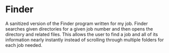 # Finder

A sanitized version of the Finder program written for my job. Finder searches given directories for a given job number and then opens the directory and related files. This allows the user to find a job and all of its information nearly instantly instead of scrolling through multiple folders for each job needed.